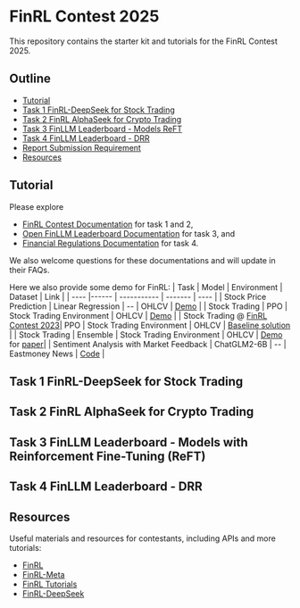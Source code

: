 # FinRL Contest 2025
This repository contains the starter kit and tutorials for the FinRL Contest 2025.

## Outline
  - [Tutorial](#tutorial)
  - [Task 1 FinRL-DeepSeek for Stock Trading](#task-1-finrl-deepseek-for-stock-trading)
  - [Task 2 FinRL AlphaSeek for Crypto Trading](#task-2-finrl-alphaseek-for-crypto-trading)
  - [Task 3 FinLLM Leaderboard - Models ReFT](#task-3-finllm-leaderboard-models-reft)
  - [Task 4 FinLLM Leaderboard - DRR](#task-4-finllm-leaderboard-drr)
  - [Report Submission Requirement](#report-submission-requirement)
  - [Resources](#resources)

## Tutorial
Please explore 
* [FinRL Contest Documentation](https://finrl-contest.readthedocs.io/en/latest/) for task 1 and 2, 
* [Open FinLLM Leaderboard Documentation](https://finllm-leaderboard.readthedocs.io/en/latest/) for task 3, and 
* [Financial Regulations Documentation](https://financial-regulations.readthedocs.io/en/latest/) for task 4. 

We also welcome questions for these documentations and will update in their FAQs.

Here we also provide some demo for FinRL:
| Task | Model | Environment | Dataset | Link |
| ---- |------ | ----------- | ------- | ---- |
| Stock Price Prediction | Linear Regression | -- | OHLCV | [Demo](https://github.com/Open-Finance-Lab/FinRL_Contest_2025/blob/main/Tutorials/Example_Linear_Regression.ipynb) |
| Stock Trading | PPO | Stock Trading Environment | OHLCV | [Demo](https://github.com/Open-Finance-Lab/FinRL_Contest_2025/blob/main/Tutorials/FinRL_stock_trading_demo.ipynb) |
| Stock Trading @ [FinRL Contest 2023](https://open-finance-lab.github.io/finrl-contest.github.io/)| PPO | Stock Trading Environment | OHLCV | [Baseline solution](https://github.com/Open-Finance-Lab/FinRL_Contest_2025/tree/main/Tutorials/FinRL_Contest_2023_Task_1_baseline_solution) |
| Stock Trading | Ensemble | Stock Trading Environment | OHLCV | [Demo](https://github.com/Open-Finance-Lab/FinRL_Contest_2025/blob/main/Tutorials/FinRL_Ensemble_StockTrading_ICAIF_2020.ipynb) for [paper](https://papers.ssrn.com/sol3/papers.cfm?abstract_id=3690996)|
| Sentiment Analysis with Market Feedback | ChatGLM2-6B | -- | Eastmoney News | [Code](https://github.com/AI4Finance-Foundation/FinGPT/tree/master/fingpt/FinGPT_Sentiment_Analysis_v1/FinGPT_v1.0) |

## Task 1 FinRL-DeepSeek for Stock Trading


## Task 2 FinRL AlphaSeek for Crypto Trading


## Task 3 FinLLM Leaderboard - Models with Reinforcement Fine-Tuning (ReFT)


## Task 4 FinLLM Leaderboard - DRR


## Resources
Useful materials and resources for contestants, including APIs and more tutorials:
* [FinRL](https://github.com/AI4Finance-Foundation/FinRL)
* [FinRL-Meta](https://github.com/AI4Finance-Foundation/FinRL-Meta)
* [FinRL Tutorials](https://github.com/AI4Finance-Foundation/FinRL-Tutorials)
* [FinRL-DeepSeek](https://github.com/benstaf/FinRL_DeepSeek)